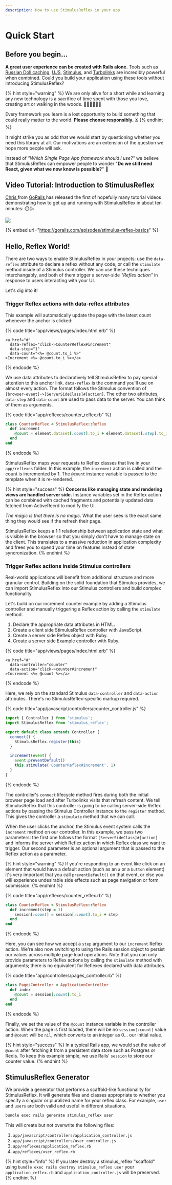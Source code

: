 ```yaml
---
description: How to use StimulusReflex in your app
---
```


# Quick Start

## Before you begin...

**A great user experience can be created with Rails alone.** Tools such as [Russian Doll caching](https://www.speedshop.co/2015/07/15/the-complete-guide-to-rails-caching.html), [UJS](https://guides.rubyonrails.org/working_with_javascript_in_rails.html#remote-elements), [Stimulus](https://stimulusjs.org/), and [Turbolinks](https://github.com/turbolinks/turbolinks) are incredibly powerful when combined. Could you build your application using these tools without introducing StimulusReflex?

{% hint style="warning" %}
We are only alive for a short while and learning any new technology is a sacrifice of time spent with those you love, creating art or walking in the woods. 👨‍👨‍👧‍👧🎨🌲

Every framework you learn is a lost opportunity to build something that could really matter to the world. **Please choose responsibly.** ⏳
{% endhint %}

It might strike you as odd that we would start by questioning whether you need this library at all. Our motivations are an extension of the question we hope more people will ask.

Instead of _"Which Single Page App framework should I use?"_ we believe that StimulusReflex can empower people to wonder "**Do we still need React, given what we now know is possible?**" 🤯

## Video Tutorial: Introduction to StimulusReflex

[Chris ](https://twitter.com/excid3)from [GoRails ](https://gorails.com)has released the first of hopefully many tutorial videos demonstrating how to get up and running with StimulusReflex in about ten minutes: ⏱️👍

![](https://gblobscdn.gitbook.com/assets%2F-Lpnm81iPOBUa9lAmLxg%2F-M6sksqaSV7fV1MX_89U%2F-M6slxV1wY8azS1XCRxn%2Fgorails.jpg)

{% embed url="https://gorails.com/episodes/stimulus-reflex-basics" %}

## Hello, Reflex World!

There are two ways to enable StimulusReflex in your projects: use the `data-reflex` attribute to declare a reflex without any code, or call the `stimulate` method inside of a Stimulus controller. We can use these techniques interchangably, and both of them trigger a server-side _"Reflex action"_ in response to users interacting with your UI.

Let's dig into it!

### Trigger Reflex actions with data-reflex attributes

This example will automatically update the page with the latest count whenever the anchor is clicked:

{% code title="app/views/pages/index.html.erb" %}
```text
<a href="#"
  data-reflex="click->CounterReflex#increment"
  data-step="1" 
  data-count="<%= @count.to_i %>"
>Increment <%= @count.to_i %></a>
```
{% endcode %}

We use data attributes to declaratively tell StimulusReflex to pay special attention to this anchor link. `data-reflex` is the command you'll use on almost every action. The format follows the Stimulus convention of `[browser-event]->[ServerSideClass]#[action]`. The other two attributes, `data-step` and `data-count` are used to pass data to the server. You can think of them as arguments.

{% code title="app/reflexes/counter\_reflex.rb" %}
```ruby
class CounterReflex < StimulusReflex::Reflex
  def increment
    @count = element.dataset[:count].to_i + element.dataset[:step].to_i
  end
end
```
{% endcode %}

StimulusReflex maps your requests to Reflex classes that live in your `app/reflexes` folder. In this example, the `increment` action is called and the count is incremented by 1. The `@count` instance variable is passed to the template when it is re-rendered.

{% hint style="success" %}
**Concerns like managing state and rendering views are handled server side.** Instance variables set in the Reflex action can be combined with cached fragments and potentially updated data fetched from ActiveRecrd to modify the UI.

_The magic is that there is no magic_. What the user sees is the exact same thing they would see if the refresh their page.

StimulusReflex keeps a 1:1 relationship between application state and what is visible in the browser so that you simply don't have to manage state on the client. This translates to a massive reduction in application complexity and frees you to spend your time on features instead of state syncronization.
{% endhint %}

### Trigger Reflex actions inside Stimulus controllers

Real-world applications will benefit from additional structure and more granular control. Building on the solid foundation that Stimulus provides, we can import StimulusReflex into our Stimulus controllers and build complex functionality.

Let's build on our increment counter example by adding a Stimulus controller and manually triggering a Reflex action by calling the `stimulate` method.

1. Declare the appropriate data attributes in HTML.
2. Create a client side StimulusReflex controller with JavaScript.
3. Create a server side Reflex object with Ruby.
4. Create a server side Example controller with Ruby.

{% code title="app/views/pages/index.html.erb" %}
```text
<a href="#"
  data-controller="counter"
  data-action="click->counter#increment"
>Increment <%= @count %></a>
```
{% endcode %}

Here, we rely on the standard Stimulus `data-controller` and `data-action` attributes. There's no StimulusReflex-specific markup required.

{% code title="app/javascript/controllers/counter\_controller.js" %}
```javascript
import { Controller } from 'stimulus';
import StimulusReflex from 'stimulus_reflex';

export default class extends Controller {
  connect() {
    StimulusReflex.register(this)
  }

  increment(event) {
    event.preventDefault()
    this.stimulate('CounterReflex#increment', 1)
  }
}
```
{% endcode %}

The controller's `connect` lifecycle method fires during both the initial browser page load and after Turbolinks visits that refresh content. We tell StimulusReflex that this controller is going to be calling server-side Reflex actions by passing the Stimulus Controller instance to the `register` method. This gives the controller a `stimulate` method that we can call.

When the user clicks the anchor, the Stimulus event system calls the `increment` method on our controller. In this example, we pass two parameters: the first one follows the format `[ServerSideClass]#[action]` and informs the server which Reflex action in which Reflex class we want to trigger. Our second parameter is an optional argument that is passed to the Reflex action as a parameter.

{% hint style="warning" %}
If you're responding to an event like click on an element that would have a default action \(such as an `a` or a `button` element\) it's very important that you call `preventDefault()` on that event, or else you will experience undesirable side effects such as page navigation or form submission.
{% endhint %}

{% code title="app/reflexes/counter\_reflex.rb" %}
```ruby
class CounterReflex < StimulusReflex::Reflex
  def increment(step = 1)
    session[:count] = session[:count].to_i + step
  end
end
```
{% endcode %}

Here, you can see how we accept a `step` argument to our `increment` Reflex action. We're also now switching to using the Rails session object to persist our values across multiple page load operations. Note that you can only provide parameters to Reflex actions by calling the `stimulate` method with arguments; there is no equivalent for Reflexes declared with data attributes.

{% code title="app/controllers/pages\_controller.rb" %}
```ruby
class PagesController < ApplicationController
  def index
    @count = session[:count].to_i
  end
end
```
{% endcode %}

Finally, we set the value of the `@count` instance variable in the controller action. When the page is first loaded, there will be no `session[:count]` value and `@count` will be `nil`, which converts to an integer as 0... our initial value.

{% hint style="success" %}
In a typical Rails app, we would set the value of `@count` after fetching it from a persistent data store such as Postgres or Redis. To keep this example simple, we use Rails' `session` to store our counter value.
{% endhint %}

## StimulusReflex Generator

We provide a generator that performs a scaffold-like functionality for StimulusReflex. It will generate files and classes appropriate to whether you specify a singular or pluralized name for your reflex class. For example, `user` and `users` are both valid and useful in different situations.

```bash
bundle exec rails generate stimulus_reflex user
```

This will create but not overwrite the following files:

1. `app/javascript/controllers/application_controller.js`
2. `app/javascript/controllers/user_controller.js`
3. `app/reflexes/application_reflex.rb`
4. `app/reflexes/user_reflex.rb`

{% hint style="info" %}
If you later destroy a stimulus\_reflex "scaffold" using `bundle exec rails destroy stimulus_reflex user` your `application_reflex.rb` and `application_controller.js` will be preserved.
{% endhint %}

